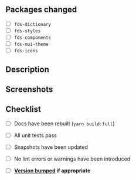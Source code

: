 ## Packages changed
<!-- check all that apply -->
- [ ] `fds-dictionary`
- [ ] `fds-styles`
- [ ] `fds-components`
- [ ] `fds-mui-theme`
- [ ] `fds-icons`

## Description
<!-- Enter a brief description of your changes -->

## Screenshots
<!-- Add screenshots if applicable -->

## Checklist
- [ ] Docs have been rebuilt (`yarn build:full`)
- [ ] All unit tests pass
- [ ] Snapshots have been updated
- [ ] No lint errors or warnings have been introduced
- [ ] **[Version bumped](https://github.com/cbinsights/form-design-system#updating-version-number) if appropriate**


